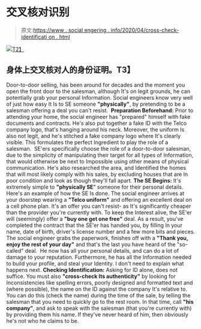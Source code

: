 # 交叉核对识别

> 原文:[https://www . social engering . info/2020/04/cross-check-identificati on . html](https://www.socialengineering.info/2020/04/cross-check-identification.html)

[![](../Images/245414ddf0a39288e96498eaa5cb83d3.png)T2】](https://1.bp.blogspot.com/-23ERfpr6k_8/XpSQjoF3v5I/AAAAAAAAjvU/mZnleufuT4UoCmn1kCIhPmX4JzPIeZEqACLcBGAsYHQ/s1600/Identification.%2Bwww.socialengineers.net.jpg)

## **身体上交叉核对人的身份证明。T3】**

Door-to-door selling, has been around for decades and the moment you open the front door to the salesman, although It's on legit grounds, he can potentially grab your personal Information. Social engineers know very well of just how easy It Is to SE someone **"physically"**, by pretending to be a salesman offering a deal you can't resist. 
  **Preparation Beforehand:**
  Prior to attending your home, the social engineer has "prepared" himself with fake documents and contracts. He's also put together a fake ID with the Telco company logo, that's hanging around his neck. Moreover, the uniform Is also not legit, and he's stitched a fake company logo where It's clearly visible. This formulates the perfect Ingredient to play the role of a salesman. 
  SE'ers specifically choose the role of a door-to-door salesman, due to the simplicity of manipulating their target for all types of Information, that would otherwise be next to Impossible using other means of physical communication. He's also researched the area, and Identified the homes that will most likely comply with his sales, by excluding houses that are In poor condition and look as though they'll fall apart.
  **The SE Begins:**
  It's extremely simple to **"physically SE**" someone for their personal details. Here's an example of how the SE Is done.
  The social engineer arrives at your doorstep wearing a **"Telco uniform"** and offering an excellent deal on a cell phone plan. It's an offer you can't resist- as It's significantly cheaper than the provider you're currently with. To keep the Interest alive, the SE'er will (seemingly) offer a **"buy one get one free"** deal.
  As a result, you've completed the contract that the SE'er has handed you, by filling In your name, date of birth, driver's license number and a few more bits and pieces. The social engineer grabs the paperwork, finishes off with a **"Thank you, enjoy the rest of your day"** and that's the last you have heard of the "so-called" deal. 
  He now has all your personal details, and can do a lot of damage to your reputation. Furthermore, he has all the Information needed to build your profile, and steal your Identity. I don't need to explain what happens next.
  **Checking Identification:**
  Asking for ID alone, does not suffice. You must also **"cross-check Its authenticity"** by looking for Inconsistencies like spelling errors, poorly designed and formatted text and (where possible), the name on the ID against the company It's relative to. 
  You can do this (check the name) during the time of the sale, by telling the salesman that you need to quickly go to the rest room. In that time, call **"his company"**, and ask to speak with the salesman (that you're currently with) by providing them his name. If they've never heard of him, then obviously he's not who he claims to be.